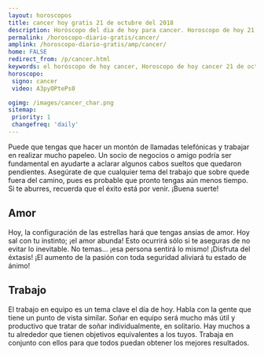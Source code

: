 ```yaml
---
layout: horoscopos
title: cancer hoy gratis 21 de octubre del 2018 
description: Horóscopo del dia de hoy para cancer. Horoscopo de hoy 21 de octubre del 2018. Las predicciones de amor, trabajo, vida personal gratis.
permalink: /horoscopo-diario-gratis/cancer/
amplink: /horoscopo-diario-gratis/amp/cancer/
home: FALSE
redirect_from: /p/cancer.html
keywords: el horóscopo de hoy cancer, Horoscopo de hoy cancer 21 de octubre del 2018,horóscopo del día,horoscopo del dia de hoy,horoscopo de hoy,horoscopo de hoy cancer,cancer hoy,signos zodiacales,horóscopo de hoy,horoscopos de hoy,horoscopo cancer hoy,horoscopo de cancer de hoy,horóscopo de hoy cancer,horoscopos,cancer de hoy,los horoscopos de hoy,cancer de hoy,cancer 21 de octubre del 2018,signos zodiacales 2018, el horoscopo de hoy
horoscopo:
 signo: cancer
 video: A3pyOPtePs0

ogimg: /images/cancer_char.png
sitemap:
 priority: 1
 changefreq: 'daily'
---
```



Puede que tengas que hacer un montón de llamadas telefónicas y trabajar en realizar mucho papeleo. Un socio de negocios o amigo podría ser fundamental en ayudarte a aclarar algunos cabos sueltos que quedaron pendientes. Asegúrate de que cualquier tema del trabajo que sobre quede fuera del camino, pues es probable que pronto tengas aún menos tiempo. Si te aburres, recuerda que el éxito está por venir. ¡Buena suerte!

## Amor

Hoy, la configuración de las estrellas hará que tengas ansias de amor. Hoy sal con tu instinto; ¡el amor abunda! Esto ocurrirá sólo si te aseguras de no evitar lo inevitable. No temas... ¡esa persona sentirá lo mismo! ¡Disfruta del éxtasis! ¡El aumento de la pasión con toda seguridad aliviará tu estado de ánimo!

## Trabajo

El trabajo en equipo es un tema clave el día de hoy. Habla con la gente que tiene un punto de vista similar. Soñar en equipo será mucho más útil y productivo que tratar de soñar individualmente, en solitario. Hay muchos a tu alrededor que tienen objetivos equivalentes a los tuyos. Trabaja en conjunto con ellos para que todos puedan obtener los mejores resultados.
